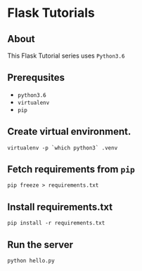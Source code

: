 # Flask Tutorials

## About

This Flask Tutorial series uses `Python3.6`

## Prerequsites
- `python3.6`
- `virtualenv`
- `pip`

## Create virtual environment.
```
virtualenv -p `which python3` .venv
```

## Fetch requirements from `pip`
`pip freeze > requirements.txt`

## Install requirements.txt
`pip install -r requirements.txt`

## Run the server
`python hello.py`
